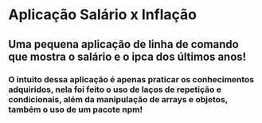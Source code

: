 # Aplicação Salário x Inflação

## Uma pequena aplicação de linha de comando que mostra o salário e o ipca dos últimos anos! 

### O intuito dessa aplicação é apenas praticar os conhecimentos adquiridos, nela foi feito o uso de laços de repetição e condicionais, além da manipulação de arrays e objetos, também o uso de um pacote npm!  
